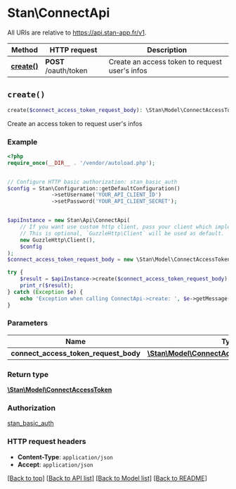 # Stan\ConnectApi

All URIs are relative to https://api.stan-app.fr/v1.

Method | HTTP request | Description
------------- | ------------- | -------------
[**create()**](ConnectApi.md#create) | **POST** /oauth/token | Create an access token to request user&#39;s infos


## `create()`

```php
create($connect_access_token_request_body): \Stan\Model\ConnectAccessToken
```

Create an access token to request user's infos

### Example

```php
<?php
require_once(__DIR__ . '/vendor/autoload.php');


// Configure HTTP basic authorization: stan_basic_auth
$config = Stan\Configuration::getDefaultConfiguration()
              ->setUsername('YOUR_API_CLIENT_ID')
              ->setPassword('YOUR_API_CLIENT_SECRET');


$apiInstance = new Stan\Api\ConnectApi(
    // If you want use custom http client, pass your client which implements `GuzzleHttp\ClientInterface`.
    // This is optional, `GuzzleHttp\Client` will be used as default.
    new GuzzleHttp\Client(),
    $config
);
$connect_access_token_request_body = new \Stan\Model\ConnectAccessTokenRequestBody(); // \Stan\Model\ConnectAccessTokenRequestBody

try {
    $result = $apiInstance->create($connect_access_token_request_body);
    print_r($result);
} catch (Exception $e) {
    echo 'Exception when calling ConnectApi->create: ', $e->getMessage(), PHP_EOL;
}
```

### Parameters

Name | Type | Description  | Notes
------------- | ------------- | ------------- | -------------
 **connect_access_token_request_body** | [**\Stan\Model\ConnectAccessTokenRequestBody**](../Model/ConnectAccessTokenRequestBody.md)|  | [optional]

### Return type

[**\Stan\Model\ConnectAccessToken**](../Model/ConnectAccessToken.md)

### Authorization

[stan_basic_auth](../../README.md#stan_basic_auth)

### HTTP request headers

- **Content-Type**: `application/json`
- **Accept**: `application/json`

[[Back to top]](#) [[Back to API list]](../../README.md#endpoints)
[[Back to Model list]](../../README.md#models)
[[Back to README]](../../README.md)
